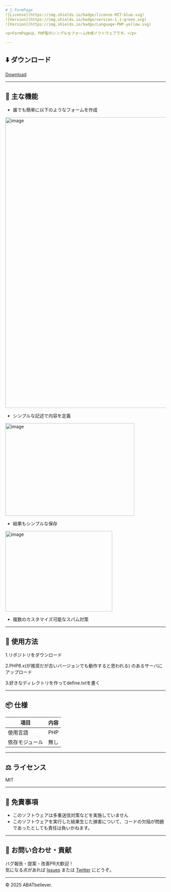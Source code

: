 ```yaml
---
# 💫 FormPage
![License](https://img.shields.io/badge/license-MIT-blue.svg)
![Version](https://img.shields.io/badge/version-1.1-green.svg)
![Version](https://img.shields.io/badge/Language-PHP-yellow.svg)

<p>FormPageは、PHP製のシンプルなフォーム作成ソフトウェアです。</p>

---
```

## ⬇️ ダウンロード
[Download](https://github.com/ABATBeliever/FormPage.PHP/releases)

---

## 🫠 主な機能
- 誰でも簡単に以下のようなフォームを作成
<img width="803" height="914" alt="image" src="https://github.com/user-attachments/assets/a07e80b7-5f25-40e8-a6af-1ea9b41c7635" />

- シンプルな記述で内容を定義
<img width="405" height="291" alt="image" src="https://github.com/user-attachments/assets/59417092-abf9-4dec-b915-0857b10eff63" />

- 結果もシンプルな保存
<img width="336" height="253" alt="image" src="https://github.com/user-attachments/assets/0b92e42c-7201-43d9-8733-f4d5b914cf5f" />

- 複数のカスタマイズ可能なスパム対策

---
## 🚀 使用方法

1.リポジトリをダウンロード

2.PHP8.x(が推奨だが古いバージョンでも動作すると思われる) のあるサーバにアップロード

3.好きなディレクトリを作ってdefine.txtを書く

---
## 📦 仕様

| 項目           | 内容                                      |
|----------------|-------------------------------------------|
| 使用言語        | PHP     |
| 依存モジュール  | 無し |

---

## ⚖ ライセンス

MIT

---

## 🔐 免責事項

- このソフトウェアは多重送信対策などを実施していません
- このソフトウェアを実行した結果生じた損害について、コードの欠陥が問題であったとしても責任は負いかねます。

---

## 🐾 お問い合わせ・貢献

バグ報告・提案・改善PR大歓迎！  
気になる点があれば [Issues](https://github.com/ABATBeliever/FormPage.PHP/issues) または [Twitter](https://x.com/abatbeliever) にどうぞ。

---

© 2025 ABATbeliever.
